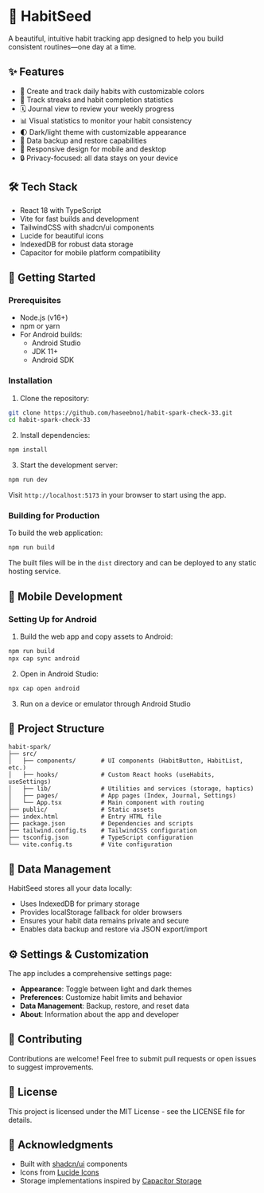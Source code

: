 # 🌱 HabitSeed

A beautiful, intuitive habit tracking app designed to help you build consistent routines—one day at a time.

## ✨ Features

- 📝 Create and track daily habits with customizable colors
- 🔄 Track streaks and habit completion statistics
- 🗓️ Journal view to review your weekly progress
- 📊 Visual statistics to monitor your habit consistency
- 🌓 Dark/light theme with customizable appearance
- 💾 Data backup and restore capabilities
- 📱 Responsive design for mobile and desktop
- 🔒 Privacy-focused: all data stays on your device

## 🛠️ Tech Stack

- React 18 with TypeScript
- Vite for fast builds and development
- TailwindCSS with shadcn/ui components
- Lucide for beautiful icons
- IndexedDB for robust data storage
- Capacitor for mobile platform compatibility

## 🚀 Getting Started

### Prerequisites

- Node.js (v16+)
- npm or yarn
- For Android builds:
  - Android Studio
  - JDK 11+
  - Android SDK

### Installation

1. Clone the repository:
```bash
git clone https://github.com/haseebno1/habit-spark-check-33.git
cd habit-spark-check-33
```

2. Install dependencies:
```bash
npm install
```

3. Start the development server:
```bash
npm run dev
```

Visit `http://localhost:5173` in your browser to start using the app.

### Building for Production

To build the web application:

```bash
npm run build
```

The built files will be in the `dist` directory and can be deployed to any static hosting service.

## 📱 Mobile Development

### Setting Up for Android

1. Build the web app and copy assets to Android:
```bash
npm run build
npx cap sync android
```

2. Open in Android Studio:
```bash
npx cap open android
```

3. Run on a device or emulator through Android Studio

## 📂 Project Structure

```
habit-spark/
├── src/
│   ├── components/       # UI components (HabitButton, HabitList, etc.)
│   ├── hooks/            # Custom React hooks (useHabits, useSettings)
│   ├── lib/              # Utilities and services (storage, haptics)
│   ├── pages/            # App pages (Index, Journal, Settings)
│   └── App.tsx           # Main component with routing
├── public/               # Static assets
├── index.html            # Entry HTML file
├── package.json          # Dependencies and scripts
├── tailwind.config.ts    # TailwindCSS configuration
├── tsconfig.json         # TypeScript configuration
└── vite.config.ts        # Vite configuration
```

## 💾 Data Management

HabitSeed stores all your data locally:

- Uses IndexedDB for primary storage
- Provides localStorage fallback for older browsers
- Ensures your habit data remains private and secure
- Enables data backup and restore via JSON export/import

## ⚙️ Settings & Customization

The app includes a comprehensive settings page:

- **Appearance**: Toggle between light and dark themes
- **Preferences**: Customize habit limits and behavior
- **Data Management**: Backup, restore, and reset data
- **About**: Information about the app and developer

## 🤝 Contributing

Contributions are welcome! Feel free to submit pull requests or open issues to suggest improvements.

## 📄 License

This project is licensed under the MIT License - see the LICENSE file for details.

## 👏 Acknowledgments

- Built with [shadcn/ui](https://ui.shadcn.com/) components
- Icons from [Lucide Icons](https://lucide.dev/)
- Storage implementations inspired by [Capacitor Storage](https://capacitorjs.com/docs/apis/storage)
